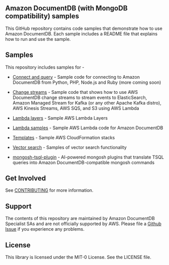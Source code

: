 
## Amazon DocumentDB (with MongoDB compatibility) samples

This GitHub repository contains code samples that demonstrate how to use Amazon DocumentDB. Each sample includes a README file that explains how to run and use the sample.
  
## Samples

This repository includes samples for - 

- [Connect and query](https://github.com/aws-samples/amazon-documentdb-samples/tree/master/samples/connect-and-query) - Sample code for connecting to Amazon DocumentDB from Python, PHP, Node.js and Ruby (more coming soon)

- [Change streams](https://github.com/aws-samples/amazon-documentdb-samples/tree/master/samples/change-streams) - Sample code that shows how to use AWS DocumentDB change streams to stream events to ElasticSearch, Amazon Managed Stream for Kafka (or any other Apache Kafka distro), AWS Kinesis Streams, AWS SQS, and S3 using AWS Lambda

- [Lambda layers](https://github.com/aws-samples/amazon-documentdb-samples/tree/master/lambda-layers) - Sample AWS Lambda Layers

- [Lambda samples](https://github.com/aws-samples/amazon-documentdb-samples/tree/master/lambda-samples) - Sample AWS Lambda code for Amazon DocumentDB

- [Templates](https://github.com/aws-samples/amazon-documentdb-samples/tree/master/samples/templates) - Sample AWS CloudFormation stacks

- [Vector search](https://github.com/aws-samples/amazon-documentdb-samples/tree/master/samples/vector-search) - Samples of vector search functionality

- [mongosh-tsql-plugin](https://github.com/aws-samples/amazon-documentdb-samples/tree/master/samples/mongosh-tsql-plugin) - AI-powered mongosh plugins that translate TSQL queries into Amazon DocumentDB-compatible mongosh commands

## Get Involved

See [CONTRIBUTING](CONTRIBUTING.md#security-issue-notifications) for more information.

## Support

The contents of this repository are maintained by Amazon DocumentDB Specialist SAs and are not officially supported by AWS. Please file a [Github Issue](https://github.com/aws-samples/amazon-documentdb-samples/issues) if you experience any problems.

## License

This library is licensed under the MIT-0 License. See the LICENSE file.
